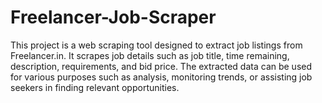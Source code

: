 # Freelancer-Job-Scraper
This project is a web scraping tool designed to extract job listings from Freelancer.in. It scrapes job details such as job title, time remaining, description, requirements, and bid price. The extracted data can be used for various purposes such as analysis, monitoring trends, or assisting job seekers in finding relevant opportunities. 
